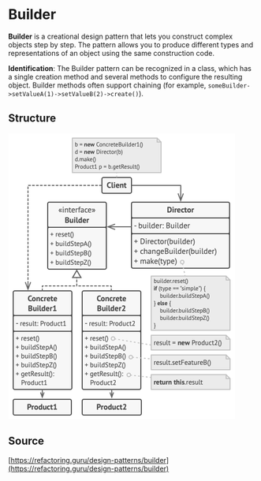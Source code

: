# Builder

__Builder__ is a creational design pattern that lets you construct complex objects step by step. 
The pattern allows you to produce different types and representations of an object using the same construction code.

__Identification__: The Builder pattern can be recognized in a class, which has a single creation method and 
several methods to configure the resulting object. Builder methods often support chaining 
(for example, `someBuilder->setValueA(1)->setValueB(2)->create()`).

## Structure

![Structure](/public/assets/Pattern/Creational/Builder/structure.png)

## Source

[https://refactoring.guru/design-patterns/builder](https://refactoring.guru/design-patterns/builder)